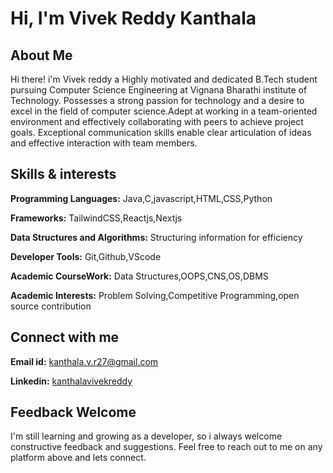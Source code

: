 <h1>Hi, I'm Vivek Reddy Kanthala</h1>
</hr>
<h2>About Me</h2>
<p>Hi there! i'm Vivek reddy a Highly motivated and dedicated B.Tech student pursuing Computer Science Engineering at Vignana Bharathi institute of Technology. Possesses a strong passion for technology and a desire to excel in the field of computer science.Adept at working in a team-oriented environment and effectively collaborating with peers to achieve project goals. Exceptional communication skills enable clear articulation of ideas and effective interaction with team members.</p>
<h2>Skills & interests</h2>
<p><b>Programming Languages:</b> Java,C,javascript,HTML,CSS,Python</p>
<p><b>Frameworks:</b> TailwindCSS,Reactjs,Nextjs</p>
<p><b>Data Structures and Algorithms:</b> Structuring information for efficiency</p>
<p><b>Developer Tools:</b> Git,Github,VScode</p>
<p><b>Academic CourseWork:</b> Data Structures,OOPS,CNS,OS,DBMS</p>
<p><b>Academic Interests:</b> Problem Solving,Competitive Programming,open source contribution</p>
</hr>
<h2>Connect with me</h2>
<p><b>Email id:</b> <a href="kanthala.v.r27@gmail.com">kanthala.v.r27@gmail.com</a></p>
<p><b>Linkedin:</b> <a href="https://www.linkedin.com/in/kanthalavivekreddy/">kanthalavivekreddy</a></p>
<h2>Feedback Welcome</h2>
<p>I'm still learning and growing as a developer, so i always welcome constructive feedback and suggestions. Feel free to reach out to me on any platform above and lets connect.</p>

<!---
Vivekreddy20/Vivekreddy20 is a ✨ special ✨ repository because its `README.md` (this file) appears on your GitHub profile.
You can click the Preview link to take a look at your changes.
--->

